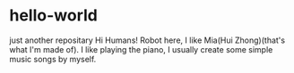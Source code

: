 # hello-world
just another repositary
Hi Humans!
Robot here, I like Mia(Hui Zhong)(that's what I'm made of).
I like playing the piano, I usually create some simple music songs by myself.
